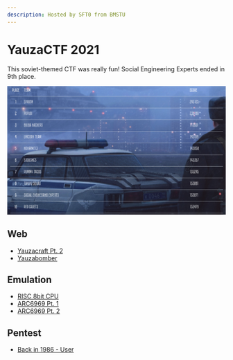 ```yaml
---
description: Hosted by SFT0 from BMSTU
---
```


# YauzaCTF 2021

This soviet-themed CTF was really fun! Social Engineering Experts ended in 9th place.

![](../../.gitbook/assets/screenshot-2021-08-30-at-10.07.35-am.png)

## Web

* [Yauzacraft Pt. 2](yauzacraft-pt.-2.md)
* [Yauzabomber](yauzabomber.md)

## Emulation

* [RISC 8bit CPU](risc-8bit-cpu.md)
* [ARC6969 Pt. 1](arc6969-pt.-1.md)
* [ARC6969 Pt. 2](arc6969-pt.-2.md)

## Pentest

* [Back in 1986 - User](back-in-1986-user.md)

